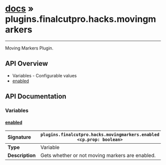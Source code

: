 # [docs](index.md) » plugins.finalcutpro.hacks.movingmarkers
---

Moving Markers Plugin.

## API Overview
* Variables - Configurable values
 * [enabled](#enabled)

## API Documentation

### Variables

#### [enabled](#enabled)
| <span style="float: left;">**Signature**</span> | <span style="float: left;">`plugins.finalcutpro.hacks.movingmarkers.enabled <cp.prop: boolean>` </span>                                                          |
| -----------------------------------------------------|---------------------------------------------------------------------------------------------------------|
| **Type**                                             | Variable                                                                                         |
| **Description**                                      | Gets whether or not moving markers are enabled.                                                                                         |

